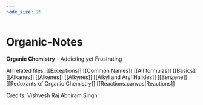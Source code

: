 ```yaml
---
node_size: 25
---
```

# Organic-Notes
**Organic Chemistry** - Addicting yet Frustrating

All related files:
[[Exceptions]]
[[Common Names]]
[[All formulas]]
[[Basics]]
[[Alkanes]]
[[Alkenes]]
[[Alkynes]]
[[Alkyl and Aryl Halides]]
[[Benzene]]
[[Redoxants of Organic Chemistry]]
[[Reactions.canvas|Reactions]]

Credits: 
	Vishvesh Raj 
	Abhiram Singh

